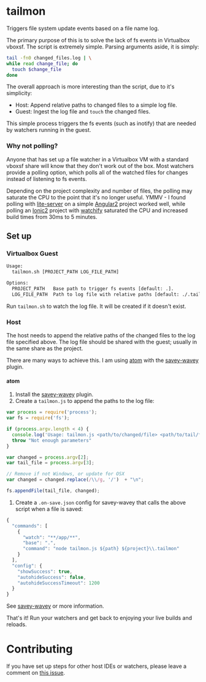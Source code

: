 # tailmon
Triggers file system update events based on a file name log.

The primary purpose of this is to solve the lack of fs events in Virtualbox vboxsf.  The script is extremely simple.  Parsing arguments aside, it is simply:

```sh
tail -fn0 changed_files.log | \
while read change_file; do
  touch $change_file
done
```

The overall approach is more interesting than the script, due to it's simplicity:

- Host:  Append relative paths to changed files to a simple log file.
- Guest: Ingest the log file and ```touch``` the changed files.

This simple process triggers the fs events (such as inotify) that are needed by watchers running in the guest.

### Why not polling?
Anyone that has set up a file watcher in a Virtualbox VM with a standard vboxsf share will know that they don't work out of the box.  Most watchers provide a polling option, which polls all of the watched files for changes instead of listening to fs events.

Depending on the project complexity and number of files, the polling may saturate the CPU to the point that it's no longer useful. YMMV - I found polling with [lite-server](https://github.com/johnpapa/lite-server) on a simple [Angular2](https://github.com/angular/angular) project worked well, while polling an [Ionic2](https://github.com/driftyco/ionic) project with [watchify](https://github.com/substack/watchify) saturated the CPU and increased build times from 30ms to 5 minutes.


## Set up

### Virtualbox Guest

```sh
Usage:
  tailmon.sh [PROJECT_PATH LOG_FILE_PATH]

Options:
  PROJECT_PATH   Base path to trigger fs events [default: .]. 
  LOG_FILE_PATH  Path to log file with relative paths [default: ./.tailmon]
```

Run ```tailmon.sh``` to watch the log file.  It will be created if it doesn't exist.

### Host
The host needs to append the relative paths of the changed files to the log file specified above.  The log file should be shared with the guest; usually in the same share as the project.

There are many ways to achieve this.  I am using [atom](https://github.com/atom/atom) with the [savey-wavey](https://github.com/darthtrevino/savey-wavey) plugin.

#### atom
1. Install the [savey-wavey](https://github.com/darthtrevino/savey-wavey) plugin.
1. Create a ```tailmon.js``` to append the paths to the log file:

```js
var process = require('process');
var fs = require('fs');

if (process.argv.length < 4) {
  console.log('Usage: tailmon.js <path/to/changed/file> <path/to/tail/file>');
  throw "Not enough parameters"
}

var changed = process.argv[2];
var tail_file = process.argv[3];

// Remove if not Windows, or update for OSX
var changed = changed.replace(/\\/g, '/')  + "\n";

fs.appendFile(tail_file, changed);
```

1. Create a ```.on-save.json``` config for savey-wavey that calls the above script when a file is saved:

```js
{
  "commands": [
    {
      "watch": "**/app/**",
      "base": ".",
      "command": "node tailmon.js ${path} ${project}\\.tailmon"
    }
  ],
  "config": {
    "showSuccess": true,
    "autohideSuccess": false,
    "autohideSuccessTimeout": 1200
  }
}
```

See [savey-wavey](https://github.com/darthtrevino/savey-wavey) or more information.

That's it!  Run your watchers and get back to enjoying your live builds and reloads.

# Contributing
If you have set up steps for other host IDEs or watchers, please leave a comment on [this issue](https://github.com/Hotshotsteam/tailmon/issues/1).

